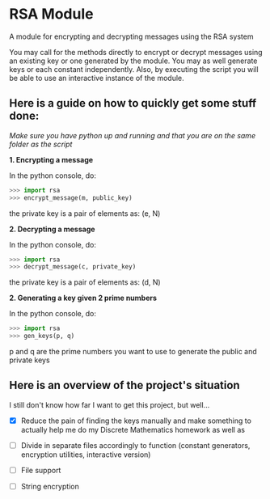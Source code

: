# RSA Module

A module for encrypting and decrypting messages using the RSA system

You may call for the methods directly to encrypt or decrypt messages using an existing key or one generated by the module. You may as well generate keys or each constant independently. Also, by executing the script you will be able to use an interactive instance of the module.

## Here is a guide on how to quickly get some stuff done:
_Make sure you have python up and running and that you are on the same folder as the script_

**1. Encrypting a message**

In the python console, do:

```Python
>>> import rsa
>>> encrypt_message(m, public_key)
```

the private key is a pair of elements as: (e, N)

**2. Decrypting a message**

In the python console, do:

```Python
>>> import rsa
>>> decrypt_message(c, private_key)
```

the private key is a pair of elements as: (d, N)

**2. Generating a key given 2 prime numbers**

In the python console, do:

```Python
>>> import rsa
>>> gen_keys(p, q)
```

p and q are the prime numbers you want to use to generate the public and private keys



## Here is an overview of the project's situation

I still don't know how far I want to get this project, but well...

- [X] Reduce the pain of finding the keys manually and make something to actually help me do my Discrete Mathematics homework as well as 

- [ ] Divide in separate files accordingly to function (constant generators, encryption utilities, interactive version)

- [ ] File support

- [ ] String encryption